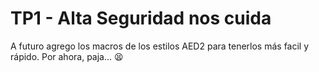 # TP1 - Alta Seguridad nos cuida


A futuro agrego los macros de los estilos AED2 para tenerlos más facil y rápido. Por ahora, paja... :tired_face:
